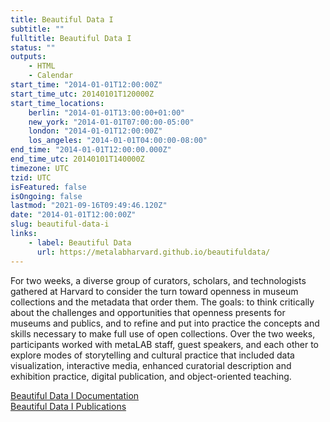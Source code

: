 ```yaml
---
title: Beautiful Data I
subtitle: ""
fulltitle: Beautiful Data I
status: ""
outputs:
    - HTML
    - Calendar
start_time: "2014-01-01T12:00:00Z"
start_time_utc: 20140101T120000Z
start_time_locations:
    berlin: "2014-01-01T13:00:00+01:00"
    new_york: "2014-01-01T07:00:00-05:00"
    london: "2014-01-01T12:00:00Z"
    los_angeles: "2014-01-01T04:00:00-08:00"
end_time: "2014-01-01T12:00:00.000Z"
end_time_utc: 20140101T140000Z
timezone: UTC
tzid: UTC
isFeatured: false
isOngoing: false
lastmod: "2021-09-16T09:49:46.120Z"
date: "2014-01-01T12:00:00Z"
slug: beautiful-data-i
links:
    - label: Beautiful Data
      url: https://metalabharvard.github.io/beautifuldata/
---
```

For two weeks, a diverse group of curators, scholars, and technologists gathered at Harvard to consider the turn toward openness in museum collections and the metadata that order them. The goals: to think critically about the challenges and opportunities that openness presents for museums and publics, and to refine and put into practice the concepts and skills necessary to make full use of open collections. Over the two weeks, participants worked with metaLAB staff, guest speakers, and each other to explore modes of storytelling and cultural practice that included data visualization, interactive media, enhanced curatorial description and exhibition practice, digital publication, and object-oriented teaching.

[Beautiful Data I Documentation](http://metalabharvard.github.io/beautifuldata/2014)<br />
[Beautiful Data I Publications](https://metalabharvard.github.io/beautifuldata/2014/publications.html)